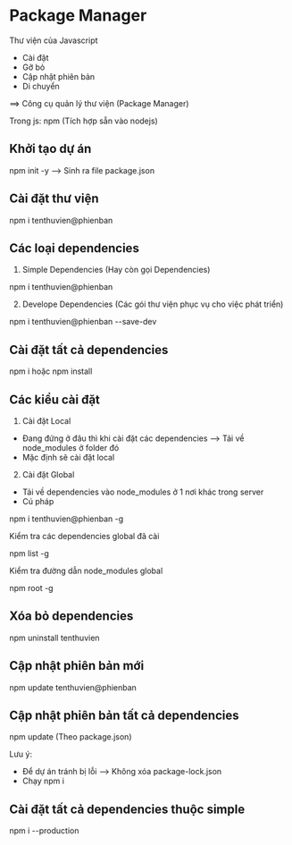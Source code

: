 # Package Manager

Thư viện của Javascript

- Cài đặt
- Gỡ bỏ
- Cập nhật phiên bản
- Di chuyển

==> Công cụ quản lý thư viện (Package Manager)

Trong js: npm (Tích hợp sẵn vào nodejs)

## Khởi tạo dự án

npm init -y --> Sinh ra file package.json

## Cài đặt thư viện

npm i tenthuvien@phienban

## Các loại dependencies

1. Simple Dependencies (Hay còn gọi Dependencies)

npm i tenthuvien@phienban

2. Develope Dependencies (Các gói thư viện phục vụ cho việc phát triển)

npm i tenthuvien@phienban --save-dev

## Cài đặt tất cả dependencies

npm i hoặc npm install

## Các kiểu cài đặt

1. Cài đặt Local

- Đang đứng ở đâu thì khi cài đặt các dependencies --> Tải về node_modules ở folder đó
- Mặc định sẽ cài đặt local

2. Cài đặt Global

- Tải về dependencies vào node_modules ở 1 nơi khác trong server
- Cú pháp

npm i tenthuvien@phienban -g

Kiểm tra các dependencies global đã cài

npm list -g

Kiểm tra đường dẫn node_modules global

npm root -g

## Xóa bỏ dependencies

npm uninstall tenthuvien

## Cập nhật phiên bản mới

npm update tenthuvien@phienban

## Cập nhật phiên bản tất cả dependencies

npm update (Theo package.json)

Lưu ý:

- Để dự án tránh bị lỗi --> Không xóa package-lock.json
- Chạy npm i

## Cài đặt tất cả dependencies thuộc simple

npm i --production
